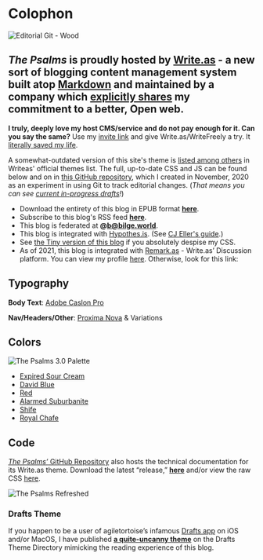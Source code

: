 # Colophon

![Editorial Git - Wood](https://i.snap.as/ocT2o2B3.png)

## *The Psalms* is proudly hosted by [Write.as](http://write.as/about) - a new sort of blogging content management system built atop [Markdown](https://daringfireball.net/projects/markdown/) and maintained by a company which [explicitly shares](https://write.as/principles) my commitment to a better, Open web.

**I truly, deeply love my host CMS/service and do not pay enough for it. Can you say the same?** Use my [invite link](https://write.as/join/4bqc8482) and give Write.as/WriteFreely a try. It [literally saved my life](https://write.as/community/chat-with-david-blue).

A somewhat-outdated version of this site's theme is [listed among others](https://write.as/themes/bilge) in Writeas' official themes list. The full, up-to-date CSS and JS can be found below and on in [this GitHub repository](https://github.com/extratone/bilge), which I created in November, 2020 as an experiment in using Git to track editorial changes. (*That means you can see [current in-progress drafts](https://github.com/extratone/bilge/tree/main/Drafts)!*)

- Download the entirety of this blog in EPUB format **[here](http://bilge.world/.epub)**.
- Subscribe to this blog's RSS feed **[here](https://bilge.world/feed/)**.
- This blog is federated at **@b@bilge.world**.
- This blog is integrated with [Hypothes.is](https://hypothes.is/users/DavidBlue). (See [CJ Eller's guide](https://discuss.write.as/t/adding-comments-to-your-blog/1146).)
- See [the Tiny version of this blog](https://tiny.write.as/bilge) if you absolutely despise my CSS.
- As of 2021, this blog is integrated with [Remark.as](https://remark.as) - Write.as’ Discussion platform. You can view my profile [here](https://remark.as/extratone). Otherwise, look for this link:

<!--comment-->

<!--emailsub-->

## Typography

**Body Text**: [Adobe Caslon Pro](https://fonts.adobe.com/fonts/adobe-caslon)

**Nav/Headers/Other**: [Proxima Nova](https://fonts.adobe.com/fonts/proxima-nova) & Variations

## Colors

![The Psalms 3.0 Palette](https://i.snap.as/TRDnnpQM.png)

- [Expired Sour Cream](https://colornames.org/color/fff4e6)
- [David Blue](https://colornames.org/color/00006b)
- [Red](https://colornames.org/color/ff0000)
- [Alarmed Suburbanite](https://colornames.org/color/f43f32)
- [Shife](https://colornames.org/color/da2573)
- [Royal Chafe](https://colornames.org/color/1c0021)

## Code

[_The Psalms’_ GitHub Repository](https://github.com/extratone/bilge) also hosts the technical documentation for its Write.as theme. Download the latest “release,” [**here**](https://github.com/extratone/bilge/releases) and/or view the raw CSS [here](https://github.com/extratone/bilge/blob/main/Custom%20CSS.css).

![The Psalms Refreshed](https://user-images.githubusercontent.com/43663476/156899034-ee1121fb-b883-4bd1-ab83-e5aa6e43e08d.png)

### Drafts Theme

If you happen to be a user of agiletortoise’s infamous [Drafts app](https://getdrafts.com) on iOS and/or MacOS, I have published [**a quite-uncanny theme**](https://actions.getdrafts.com/t/1km) on the Drafts Theme Directory mimicking the reading experience of this blog.